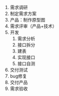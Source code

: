 1. 需求调研
2. 制定需求方案
3. 产品：制作原型图
4. 需求评审（产品+技术）
5. 开发
   1. 需求分析
   2. 接口拆分
   3. 建表
   4. 实现接口
   5. 接口自测
6. 交付测试
7. bug修复
8. 交付产品
9. 需求验收